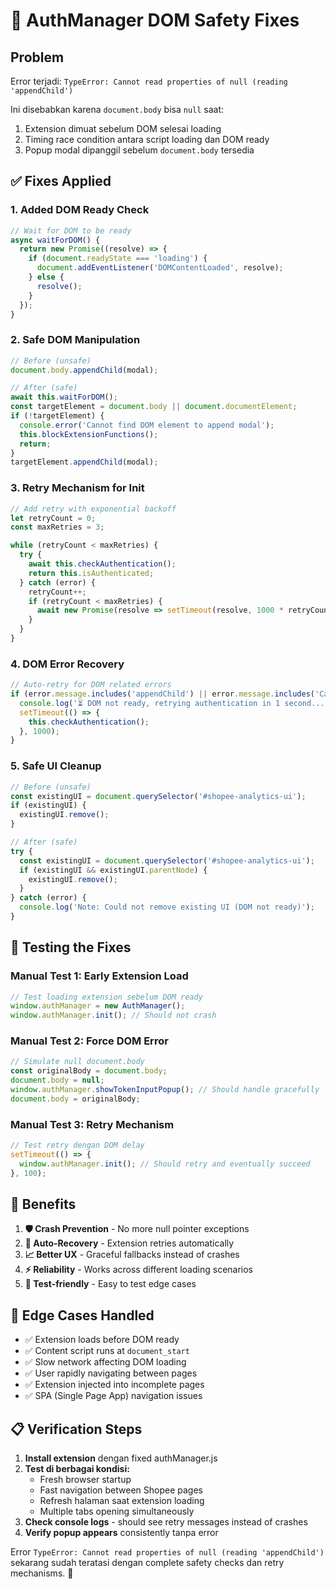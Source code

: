 # 🔧 AuthManager DOM Safety Fixes

## Problem
Error terjadi: `TypeError: Cannot read properties of null (reading 'appendChild')`

Ini disebabkan karena `document.body` bisa `null` saat:
1. Extension dimuat sebelum DOM selesai loading
2. Timing race condition antara script loading dan DOM ready
3. Popup modal dipanggil sebelum `document.body` tersedia

## ✅ Fixes Applied

### 1. Added DOM Ready Check
```javascript
// Wait for DOM to be ready
async waitForDOM() {
  return new Promise((resolve) => {
    if (document.readyState === 'loading') {
      document.addEventListener('DOMContentLoaded', resolve);
    } else {
      resolve();
    }
  });
}
```

### 2. Safe DOM Manipulation
```javascript
// Before (unsafe)
document.body.appendChild(modal);

// After (safe)
await this.waitForDOM();
const targetElement = document.body || document.documentElement;
if (!targetElement) {
  console.error('Cannot find DOM element to append modal');
  this.blockExtensionFunctions();
  return;
}
targetElement.appendChild(modal);
```

### 3. Retry Mechanism for Init
```javascript
// Add retry with exponential backoff
let retryCount = 0;
const maxRetries = 3;

while (retryCount < maxRetries) {
  try {
    await this.checkAuthentication();
    return this.isAuthenticated;
  } catch (error) {
    retryCount++;
    if (retryCount < maxRetries) {
      await new Promise(resolve => setTimeout(resolve, 1000 * retryCount));
    }
  }
}
```

### 4. DOM Error Recovery
```javascript
// Auto-retry for DOM related errors
if (error.message.includes('appendChild') || error.message.includes('Cannot read properties of null')) {
  console.log('⏳ DOM not ready, retrying authentication in 1 second...');
  setTimeout(() => {
    this.checkAuthentication();
  }, 1000);
}
```

### 5. Safe UI Cleanup
```javascript
// Before (unsafe)
const existingUI = document.querySelector('#shopee-analytics-ui');
if (existingUI) {
  existingUI.remove();
}

// After (safe)
try {
  const existingUI = document.querySelector('#shopee-analytics-ui');
  if (existingUI && existingUI.parentNode) {
    existingUI.remove();
  }
} catch (error) {
  console.log('Note: Could not remove existing UI (DOM not ready)');
}
```

## 🧪 Testing the Fixes

### Manual Test 1: Early Extension Load
```javascript
// Test loading extension sebelum DOM ready
window.authManager = new AuthManager();
window.authManager.init(); // Should not crash
```

### Manual Test 2: Force DOM Error
```javascript
// Simulate null document.body
const originalBody = document.body;
document.body = null;
window.authManager.showTokenInputPopup(); // Should handle gracefully
document.body = originalBody;
```

### Manual Test 3: Retry Mechanism
```javascript
// Test retry dengan DOM delay
setTimeout(() => {
  window.authManager.init(); // Should retry and eventually succeed
}, 100);
```

## 🚀 Benefits

1. **🛡️ Crash Prevention** - No more null pointer exceptions
2. **🔄 Auto-Recovery** - Extension retries automatically
3. **📈 Better UX** - Graceful fallbacks instead of crashes
4. **⚡ Reliability** - Works across different loading scenarios
5. **🧪 Test-friendly** - Easy to test edge cases

## 🎯 Edge Cases Handled

- ✅ Extension loads before DOM ready
- ✅ Content script runs at `document_start`
- ✅ Slow network affecting DOM loading
- ✅ User rapidly navigating between pages
- ✅ Extension injected into incomplete pages
- ✅ SPA (Single Page App) navigation issues

## 📋 Verification Steps

1. **Install extension** dengan fixed authManager.js
2. **Test di berbagai kondisi:**
   - Fresh browser startup
   - Fast navigation between Shopee pages
   - Refresh halaman saat extension loading
   - Multiple tabs opening simultaneously
3. **Check console logs** - should see retry messages instead of crashes
4. **Verify popup appears** consistently tanpa error

Error `TypeError: Cannot read properties of null (reading 'appendChild')` sekarang sudah teratasi dengan complete safety checks dan retry mechanisms. 🎉
